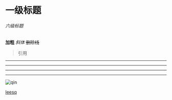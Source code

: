 # 一级标题
###### 六级标题
**加粗**
*斜体*
~~删除线~~
> 引用
****

***

---

----
![qin](http://p1.so.qhimgs1.com/bdr/200_200_/t018967a5c215ae6781.jpg)

[leesq](https://leesq.github.io/lsq/)